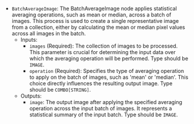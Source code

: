 - `BatchAverageImage`: The BatchAverageImage node applies statistical averaging operations, such as mean or median, across a batch of images. This process is used to create a single representative image from a collection, either by calculating the mean or median pixel values across all images in the batch.
    - Inputs:
        - `images` (Required): The collection of images to be processed. This parameter is crucial for determining the input data over which the averaging operation will be performed. Type should be `IMAGE`.
        - `operation` (Required): Specifies the type of averaging operation to apply on the batch of images, such as 'mean' or 'median'. This choice directly influences the resulting output image. Type should be `COMBO[STRING]`.
    - Outputs:
        - `image`: The output image after applying the specified averaging operation across the input batch of images. It represents a statistical summary of the input batch. Type should be `IMAGE`.
